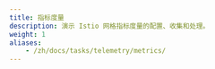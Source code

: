 ```yaml
---
title: 指标度量
description: 演示 Istio 网格指标度量的配置、收集和处理。
weight: 1
aliases:
    - /zh/docs/tasks/telemetry/metrics/
---
```

